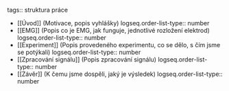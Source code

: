tags:: struktura práce

- [[Úvod]] (Motivace, popis vyhlášky)
  logseq.order-list-type:: number
- [[EMG]] (Popis co je EMG, jak funguje, jednotlivé rozložení elektrod)
  logseq.order-list-type:: number
- [[Experiment]] (Popis provedeného experimentu, co se dělo, s čím jsme se potýkali)
  logseq.order-list-type:: number
- [[Zpracování signálu]] (Popis zpracování signálu)
  logseq.order-list-type:: number
- [[Závěr]] (K čemu jsme dospěli, jaký je výsledek)
  logseq.order-list-type:: number